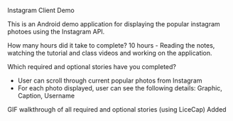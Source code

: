 Instagram Client Demo

This is an Android demo application for displaying the popular instagram photoes using the Instagram API.

How many hours did it take to complete?
10 hours - Reading the notes, watching the tutorial and class videos and working on the application.

Which required and optional stories have you completed?

- User can scroll through current popular photos from Instagram
- For each photo displayed, user can see the following details:
  Graphic, Caption, Username


GIF walkthrough of all required and optional stories (using LiceCap)
Added